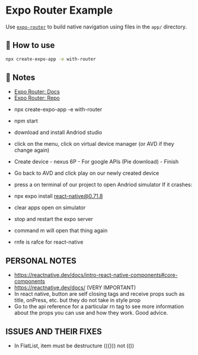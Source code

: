 # Expo Router Example

Use [`expo-router`](https://expo.github.io/router) to build native navigation using files in the `app/` directory.

## 🚀 How to use

```sh
npx create-expo-app -e with-router
```

## 📝 Notes

- [Expo Router: Docs](https://expo.github.io/router)
- [Expo Router: Repo](https://github.com/expo/router)

<!-- COMMANDS RUN IN THIS COURSE SO FAR -->

- npx create-expo-app -e with-router
- npm start
- download and install Andriod studio
- click on the menu, click on virtual device manager (or AVD if they change again)
- Create device - nexus 6P - For google APIs (Pie download) - Finish
- Go back to AVD and click play on our newly created device
- press a on terminal of our project to open Andriod simulator
  If it crashes:
- npx expo install react-native@0.71.8
- clear apps open on simulator
- stop and restart the expo server

- command m will open that thing again
- rnfe is rafce for react-native

<!-- NOTES -->

## PERSONAL NOTES

- https://reactnative.dev/docs/intro-react-native-components#core-components
- https://reactnative.dev/docs/ (VERY IMPORTANT)
- In react native, button are self closing tags and receive props such as title, onPress, etc. but they do not take in style prop
- Go to the api reference for a particular rn tag to see more information about the props you can use and how they work. Good advice.

<!-- ISSUES AND FIXES -->

## ISSUES AND THEIR FIXES

- In FlatList, item must be destructure (({})) not (())
